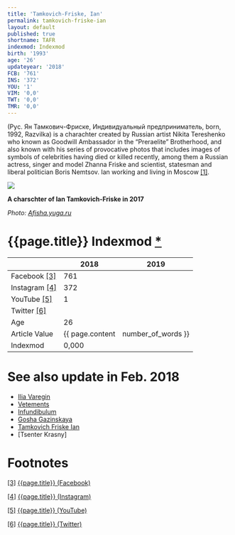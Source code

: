 ```yaml
---
title: 'Tamkovich-Friske, Ian'
permalink: tamkovich-friske-ian
layout: default
published: true
shortname: TAFR
indexmod: Indexmod
birth: '1993'
age: '26'
updateyear: '2018'
FCB: '761'
INS: '372'
YOU: '1'
VIM: '0,0'
TWT: '0,0'
TMR: '0,0'
---
```


(Руc. Ян Тамкович-Фриске, Индивидуальный предприниматель, born, 1992, Razvilka) is a charachter created by Russian artist Nikita Tereshenko who known as Goodwill Ambassador in the “Preraelite” Brotherhood, and also known with his series of provocative photos that includes images of symbols of celebrities having died or killed recently, among them a Russian actress, singer and model Zhanna Friske and scientist, statesman and liberal politician Boris Nemtsov. Ian working and living in Moscow <span id="a1">[\[1\]](#f1)</span>.

![](https://afisha.yuga.ru/media/70/75/54104_265863237125920_91199234953418488__qem95at.jpg)

**A charschter of Ian Tamkovich-Friske in 2017**


*Photo: [Afisha.yuga.ru](Afisha.yuga.ru)*

# {{page.title}} Indexmod [*](indexmod)

||2018|2019|
|-|-|-|
|Facebook <span id="a3">[\[3\]](#f3)</span>|761||
|Instagram <span id="a4">[\[4\]](#f4)</span>|372||
|YouTube <span id="a5">[\[5\]](#f5)</span>|1||
|Twitter <span id="a6">[\[6\]](#f6)</span>|||
|Age|26||
|Article Value|{{ page.content | number_of_words }}||
|Indexmod|0,000||


# See also update in Feb. 2018

+ [Ilia Varegin](varegin-ilia)
+ [Vetements](vetements)
+ [Infundibulum](infundibulum)
+ [Gosha Gazinskaya](gosha-gazinskaya)
+ [Tamkovich Friske Ian](tamkovich-friske-ian)
+ [Tsenter Krasny]

# Footnotes

[[3]](#a3) <span id="f3"></span> [{{page.title}} (Facebook)](https://www.facebook.com/my.darkest.light.will.shine/about?lst=100008481991414%3A100011067371119%3A1525444985)

[[4]](#a4) <span id="f4"></span> [{{page.title}} (Instagram)](https://www.instagram.com/my.darkest.light.will.shine/)

[[5]](#a5) <span id="f5"></span> [{{page.title}} (YouTube)](index)

[[6]](#a6) <span id="f6"></span> [{{page.title}} (Twitter)](index)
